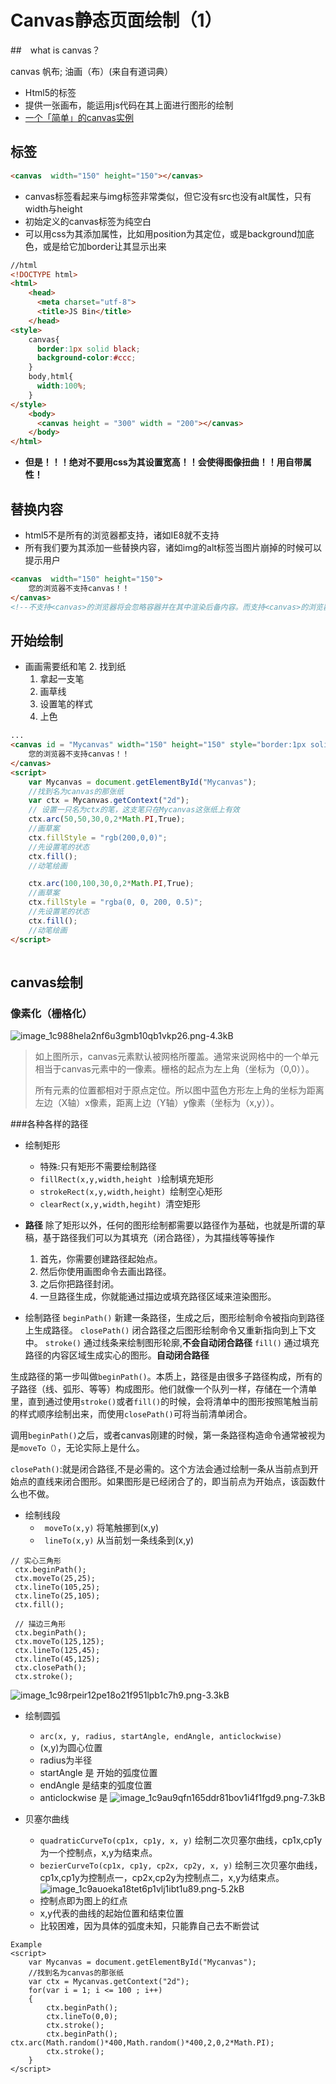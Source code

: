 ﻿# Canvas静态页面绘制（1）

##　what is canvas？

> 
canvas 帆布; 油画（布）(来自有道词典）

- Html5的标签
- 提供一张画布，能运用js代码在其上面进行图形的绘制
- [一个「简单」的canvas实例][1]

## <canvas>标签
```html
<canvas  width="150" height="150"></canvas>
```
- canvas标签看起来与img标签非常类似，但它没有src也没有alt属性，只有width与height
- 初始定义的canvas标签为纯空白
- 可以用css为其添加属性，比如用position为其定位，或是background加底色，或是给它加border让其显示出来
```html
//html
<!DOCTYPE html>
<html>
    <head>
      <meta charset="utf-8">
      <title>JS Bin</title>
    </head>
<style>
    canvas{
      border:1px solid black;
      background-color:#ccc;
    }
    body,html{
      width:100%;
    }
</style>
    <body>
      <canvas height = "300" width = "200"></canvas>
    </body>
</html>
```
- **但是！！！绝对不要用css为其设置宽高！！会使得图像扭曲！！用自带属性！**

## 替换内容
- html5不是所有的浏览器都支持，诸如IE8就不支持
- 所有我们要为其添加一些替换内容，诸如img的alt标签当图片崩掉的时候可以提示用户
```html
<canvas  width="150" height="150">
    您的浏览器不支持canvas！！
</canvas>
<!--不支持<canvas>的浏览器将会忽略容器并在其中渲染后备内容。而支持<canvas>的浏览器将会忽略在容器中包含的内容，并且只是正常渲染canvas。-->
```

## 开始绘制
- 画画需要纸和笔
    2. 找到纸
    1. 拿起一支笔
    2. 画草线
    3. 设置笔的样式
    4. 上色
```html
...
<canvas id = "Mycanvas" width="150" height="150" style="border:1px solid black">
    您的浏览器不支持canvas！！
</canvas>
<script>
    var Mycanvas = document.getElementById("Mycanvas");
    //找到名为canvas的那张纸
    var ctx = Mycanvas.getContext("2d");
    // 设置一只名为ctx的笔，这支笔只在Mycanvas这张纸上有效
    ctx.arc(50,50,30,0,2*Math.PI,True);
    //画草案
    ctx.fillStyle = "rgb(200,0,0)";
    //先设置笔的状态
    ctx.fill();
    //动笔绘画

    ctx.arc(100,100,30,0,2*Math.PI,True);
    //画草案
    ctx.fillStyle = "rgba(0, 0, 200, 0.5)";
    //先设置笔的状态
    ctx.fill();
    //动笔绘画
</script>
    
```
## canvas绘制

### 像素化（栅格化）
![image_1c988hela2nf6u3gmb10qb1vkp26.png-4.3kB][2]

> 
>如上图所示，canvas元素默认被网格所覆盖。通常来说网格中的一个单元相当于canvas元素中的一像素。栅格的起点为左上角（坐标为（0,0））。
>
>所有元素的位置都相对于原点定位。所以图中蓝色方形左上角的坐标为距离左边（X轴）x像素，距离上边（Y轴）y像素（坐标为（x,y））。

###各种各样的路径

- 绘制矩形
    - 特殊:只有矩形不需要绘制路径
    - `fillRect(x,y,width,height )`绘制填充矩形
    - `strokeRect(x,y,width,height) `绘制空心矩形
    - `clearRect(x,y,width,hegiht) `清空矩形
- **路径**
    除了矩形以外，任何的图形绘制都需要以路径作为基础，也就是所谓的草稿，基于路径我们可以为其填充（闭合路径），为其描线等等操作
    1. 首先，你需要创建路径起始点。
    2. 然后你使用画图命令去画出路径。
    3. 之后你把路径封闭。
    4. 一旦路径生成，你就能通过描边或填充路径区域来渲染图形。

- 绘制路径
  `beginPath()`
    新建一条路径，生成之后，图形绘制命令被指向到路径上生成路径。
`closePath()`
闭合路径之后图形绘制命令又重新指向到上下文中。
`stroke()`
通过线条来绘制图形轮廓,**不会自动闭合路径**
`fill()`
通过填充路径的内容区域生成实心的图形。**自动闭合路径**
    

生成路径的第一步叫做`beginPath()`。本质上，路径是由很多子路径构成，所有的子路径（线、弧形、等等）构成图形。他们就像一个队列一样，存储在一个清单里，直到通过使用`stroke()`或者`fill()`的时候，会将清单中的图形按照笔触当前的样式顺序绘制出来，而使用`closePath()`可将当前清单闭合。

调用`beginPath()`之后，或者canvas刚建的时候，第一条路径构造命令通常被视为是`moveTo（）`，无论实际上是什么。

`closePath()`:就是闭合路径,不是必需的。这个方法会通过绘制一条从当前点到开始点的直线来闭合图形。如果图形是已经闭合了的，即当前点为开始点，该函数什么也不做。

- 绘制线段
    - ` moveTo(x,y)` 将笔触挪到(x,y)
    - ` lineTo(x,y)` 从当前划一条线条到(x,y)

```
// 实心三角形
 ctx.beginPath();
 ctx.moveTo(25,25);
 ctx.lineTo(105,25);
 ctx.lineTo(25,105);
 ctx.fill();

 // 描边三角形
 ctx.beginPath();
 ctx.moveTo(125,125);
 ctx.lineTo(125,45);
 ctx.lineTo(45,125);
 ctx.closePath();
 ctx.stroke();
```
![image_1c98rpeir12pe18o21f951lpb1c7h9.png-3.3kB][3]

- 绘制圆弧
    - `arc(x, y, radius, startAngle, endAngle, anticlockwise)`
    - (x,y)为圆心位置
    - radius为半径
    - startAngle 是 开始的弧度位置
    - endAngle 是结束的弧度位置
    - anticlockwise 是 
![image_1c9au9qfn165ddr81bov1i4f1fgd9.png-7.3kB][4]

- 贝塞尔曲线
    - `quadraticCurveTo(cp1x, cp1y, x, y)`
绘制二次贝塞尔曲线，cp1x,cp1y为一个控制点，x,y为结束点。
    - `bezierCurveTo(cp1x, cp1y, cp2x, cp2y, x, y)`
绘制三次贝塞尔曲线，cp1x,cp1y为控制点一，cp2x,cp2y为控制点二，x,y为结束点。
![image_1c9auoeka18tet6p1vlj1ibt1u89.png-5.2kB][5]
    - 控制点即为图上的红点
    - x,y代表的曲线的起始位置和结束位置
    - 比较困难，因为具体的弧度未知，只能靠自己去不断尝试

```
Example
<script>
    var Mycanvas = document.getElementById("Mycanvas");
    //找到名为canvas的那张纸
    var ctx = Mycanvas.getContext("2d");
    for(var i = 1; i <= 100 ; i++)
    {
        ctx.beginPath();
        ctx.lineTo(0,0); 
        ctx.stroke();
        ctx.beginPath();     ctx.arc(Math.random()*400,Math.random()*400,2,0,2*Math.PI);
        ctx.stroke();
    }
</script>
```


  [1]: https://mdn.github.io/canvas-raycaster/
  [2]: http://static.zybuluo.com/reader-cyc/8vishvkg61gl2d5h04vpxqy7/image_1c988hela2nf6u3gmb10qb1vkp26.png
  [3]: http://static.zybuluo.com/reader-cyc/za0xe0o8irjzcndtlz5z4ria/image_1c98rpeir12pe18o21f951lpb1c7h9.png
  [4]: http://static.zybuluo.com/reader-cyc/tv29n7mnvwhdr4ua49ldfnp9/image_1c9au9qfn165ddr81bov1i4f1fgd9.png
  [5]: http://static.zybuluo.com/reader-cyc/ngvlge43ysgff7gmmdehamxp/image_1c9auoeka18tet6p1vlj1ibt1u89.png